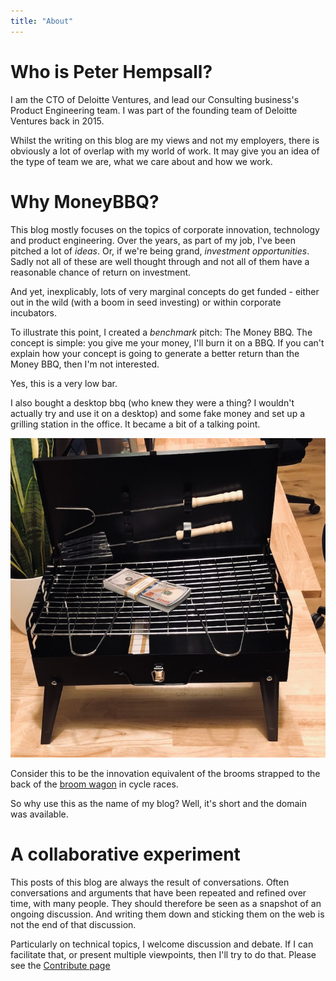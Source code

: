 ```yaml
---
title: "About"
---
```


# Who is Peter Hempsall?
I am the CTO of Deloitte Ventures, and lead our Consulting business's Product Engineering team. I was part of the founding team of Deloitte Ventures back in 2015. 

Whilst the writing on this blog are my views and not my employers, there is obviously a lot of overlap with my world of work. It may give you an idea of the type of team we are, what we care about and how we work.  

# Why MoneyBBQ?
This blog mostly focuses on the topics of corporate innovation, technology and product engineering.
Over the years, as part of my job, I've been pitched a lot of _ideas_. Or, if we're being grand, _investment opportunities_. Sadly not all of these are well thought through and not all of them have a reasonable chance of return on investment.

And yet, inexplicably, lots of very marginal concepts do get funded - either out in the wild (with a boom in seed investing) or within corporate incubators.

To illustrate this point, I created a _benchmark_ pitch: The Money BBQ.
The concept is simple: you give me your money, I'll burn it on a BBQ.
If you can't explain how your concept is going to generate a better return than the Money BBQ, then I'm not interested. 

Yes, this is a very low bar.

I also bought a desktop bbq (who knew they were a thing? I wouldn't actually try and use it on a desktop) and some fake money and set up a grilling station in the office. It became a bit of a talking point.

![The money bbq](/images/moneybbq.jpeg)

Consider this to be the innovation equivalent of the brooms strapped to the back of the [broom wagon](https://en.wikipedia.org/wiki/Broom_wagon) in cycle races.


So why use this as the name of my blog? Well, it's short and the domain was available.





# A collaborative experiment
This posts of this blog are always the result of conversations. Often conversations and arguments that have been repeated and refined over time, with many people. They should therefore be seen as a snapshot of an ongoing discussion. And writing them down and sticking them on the web is not the end of that discussion.

Particularly on technical topics, I welcome discussion and debate. If I can facilitate that, or present multiple viewpoints, then I'll try to do that. Please see the [Contribute page](/contribute)
